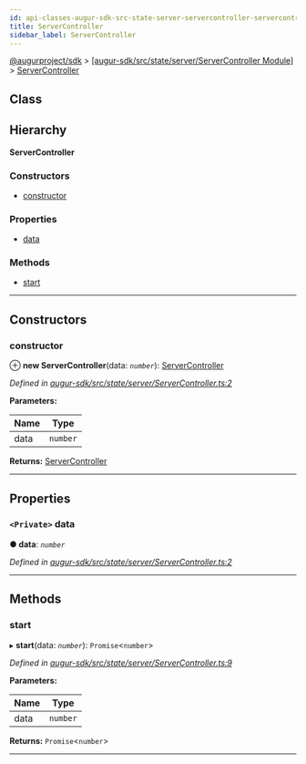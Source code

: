 ```yaml
---
id: api-classes-augur-sdk-src-state-server-servercontroller-servercontroller
title: ServerController
sidebar_label: ServerController
---
```


[@augurproject/sdk](api-readme.md) > [[augur-sdk/src/state/server/ServerController Module]](api-modules-augur-sdk-src-state-server-servercontroller-module.md) > [ServerController](api-classes-augur-sdk-src-state-server-servercontroller-servercontroller.md)

## Class

## Hierarchy

**ServerController**

### Constructors

* [constructor](api-classes-augur-sdk-src-state-server-servercontroller-servercontroller.md#constructor)

### Properties

* [data](api-classes-augur-sdk-src-state-server-servercontroller-servercontroller.md#data)

### Methods

* [start](api-classes-augur-sdk-src-state-server-servercontroller-servercontroller.md#start)

---

## Constructors

<a id="constructor"></a>

###  constructor

⊕ **new ServerController**(data: *`number`*): [ServerController](api-classes-augur-sdk-src-state-server-servercontroller-servercontroller.md)

*Defined in [augur-sdk/src/state/server/ServerController.ts:2](https://github.com/AugurProject/augur/blob/0787bf1a23/packages/augur-sdk/src/state/server/ServerController.ts#L2)*

**Parameters:**

| Name | Type |
| ------ | ------ |
| data | `number` |

**Returns:** [ServerController](api-classes-augur-sdk-src-state-server-servercontroller-servercontroller.md)

___

## Properties

<a id="data"></a>

### `<Private>` data

**● data**: *`number`*

*Defined in [augur-sdk/src/state/server/ServerController.ts:2](https://github.com/AugurProject/augur/blob/0787bf1a23/packages/augur-sdk/src/state/server/ServerController.ts#L2)*

___

## Methods

<a id="start"></a>

###  start

▸ **start**(data: *`number`*): `Promise`<`number`>

*Defined in [augur-sdk/src/state/server/ServerController.ts:9](https://github.com/AugurProject/augur/blob/0787bf1a23/packages/augur-sdk/src/state/server/ServerController.ts#L9)*

**Parameters:**

| Name | Type |
| ------ | ------ |
| data | `number` |

**Returns:** `Promise`<`number`>

___

